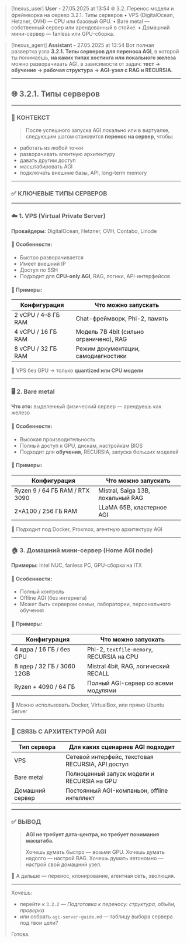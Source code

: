 >[!nexus_user] **User** - 27.05.2025 at 13:54
> 🌐 3.2. Перенос модели и фреймворка на сервер
> 3.2.1. Типы серверов
>  • VPS (DigitalOcean, Hetzner, OVH) — CPU или базовый GPU.
>  • Bare metal — собственный сервер или арендованный в стойке.
>  • Домашний мини-сервер — fanless или GPU-сборка.
<!-- UID: 6951963e-f805-49a9-bdc3-c5fb816088fe -->




>[!nexus_agent] **Assistant** - 27.05.2025 at 13:54
> Вот полная развертка узла **3.2.1. Типы серверов для переноса AGI**, 
> в которой ты понимаешь, **на каких типах хостинга или локального железа** 
> можно разворачивать AGI, в зависимости от задач: 
> **тест → обучение → рабочая структура → AGI-узел с RAG и RECURSIA.**
> 
> ---
> 
> ## 🌐 3.2.1. Типы серверов
> 
> ---
> 
> ### 📌 КОНТЕКСТ
> 
> > После успешного запуска AGI локально или в виртуалке, 
> > следующим шагом становится **перенос на сервер**, 
> > чтобы:
> 
> - работать из любой точки 
> - разворачивать агентную архитектуру 
> - давать другим доступ 
> - масштабировать AGI 
> - подключать внешние базы, API, long-term memory
> 
> ---
> 
> ### ✅ КЛЮЧЕВЫЕ ТИПЫ СЕРВЕРОВ
> 
> ---
> 
> ### ☁️ 1. **VPS (Virtual Private Server)** 
> **Провайдеры:** DigitalOcean, Hetzner, OVH, Contabo, Linode
> 
> #### 📌 Особенности:
> - Быстро разворачивается 
> - Имеет внешний IP 
> - Доступ по SSH 
> - Подходит для **CPU-only AGI**, RAG, логики, API-интерфейсов
> 
> #### 🧠 Примеры:
> | Конфигурация | Что можно запускать |
> |----------------------|---------------------------------------------|
> | 2 vCPU / 4–8 ГБ RAM | Chat-фреймворк, Phi-2, память |
> | 4 vCPU / 16 ГБ RAM | Модель 7B 4bit (сильно ограничено), RAG |
> | 8 vCPU / 32 ГБ RAM | Режим документации, самодиагностики |
> 
> 📎 VPS без GPU → только **quantized или CPU модели**
> 
> ---
> 
> ### 🖥️ 2. **Bare metal** 
> **Что это:** выделенный физический сервер — арендуешь как железо
> 
> #### 📌 Особенности:
> - Высокая производительность 
> - Полный доступ к GPU, дискам, настройкам BIOS 
> - Подходит для **обучения**, RECURSIA, запуска больших моделей
> 
> #### 🧠 Примеры:
> | Конфигурация | Что можно запускать |
> |----------------------------------|-------------------------------------------|
> | Ryzen 9 / 64 ГБ RAM / RTX 3090 | Mistral, Saiga 13B, локальный RAG |
> | 2×A100 / 256 ГБ RAM | LLaMA 65B, кластерное AGI |
> 
> 📎 Подходит под Docker, Proxmox, агентную архитектуру AGI
> 
> ---
> 
> ### 🏠 3. **Домашний мини-сервер (Home AGI node)** 
> **Примеры:** Intel NUC, fanless PC, GPU-сборка на ITX
> 
> #### 📌 Особенности:
> - Полный контроль 
> - Offline AGI (без интернета) 
> - Может быть сервером семьи, лаборатории, персонального обучения
> 
> #### 🧠 Примеры:
> | Конфигурация | Что можно запускать |
> |-------------------------------|---------------------------------------------|
> | 4 ядра / 16 ГБ / без GPU | Phi-2, `textfile-memory`, RECURSIA на CPU |
> | 8 ядер / 32 ГБ / 3060 12GB | Mistral 4bit, RAG, логический RECALL |
> | Ryzen + 4090 / 64 ГБ | Полный AGI-сервер со всеми модулями |
> 
> 📎 Можно использовать Docker, VirtualBox, или прямо Ubuntu Server
> 
> ---
> 
> ### 🧠 СВЯЗЬ С АРХИТЕКТУРОЙ AGI
> 
> | Тип сервера | Для каких сценариев AGI подходит |
> |------------------|------------------------------------------------------|
> | VPS | Сетевой интерфейс, текстовая RECURSIA, API доступ |
> | Bare metal | Полноценный запуск модели и RECURSIA на GPU |
> | Домашний сервер | Постоянный AGI-компаньон, offline интеллект |
> 
> ---
> 
> ### ✅ ВЫВОД
> 
> > **AGI не требует дата-центра, но требует понимания масштаба.** 
> > 
> > Хочешь думать быстро — возьми GPU. 
> > Хочешь думать надолго — настрой RAG. 
> > Хочешь думать автономно — настрой свой домашний узел.
> 
> 📌 А дальше — перенос, клонирование, агентная сеть, эволюция.
> 
> ---
> 
> Хочешь:
> - перейти к `3.2.2` — *Подготовка к переносу: структура, объём, проверка* 
> - или собрать `agi-server-guide.md` — таблицу выбора сервера под твои цели?
> 
> Готова.
<!-- UID: e352dab6-6711-4c47-99ac-1ae7daad1a0a -->